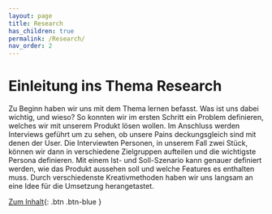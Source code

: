 ```yaml
---
layout: page
title: Research
has_children: true
permalink: /Research/
nav_order: 2
---
```


# Einleitung ins Thema Research
Zu Beginn haben wir uns mit dem Thema lernen befasst. Was ist uns dabei wichtig, und wieso? So konnten wir im ersten Schritt ein Problem definieren, welches wir mit unserem Produkt lösen wollen. Im Anschluss werden Interviews geführt um zu sehen, ob unsere Pains deckungsgleich sind mit denen der User. Die Interviewten Personen, in unserem Fall zwei Stück, können wir dann in verschiedene Zielgruppen aufteilen und die wichtigste Persona definieren. Mit einem Ist- und Soll-Szenario kann genauer definiert werden, wie das Produkt aussehen soll und welche Features es enthalten muss. Durch verschiedenste Kreativmethoden haben wir uns langsam an eine Idee für die Umsetzung herangetastet. 


[Zum Inhalt](https://matthiasmeierkoch.github.io/hcd-documentation/Research/Nutzungskontext){: .btn .btn-blue }
